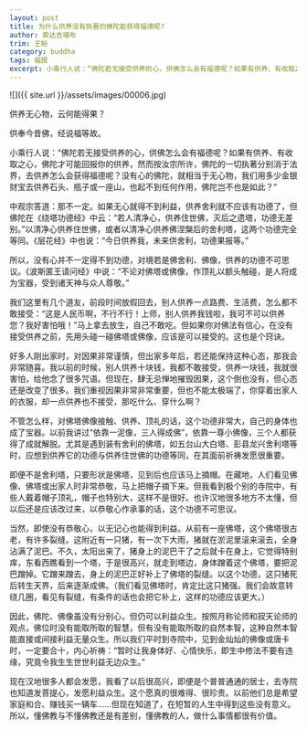 ```yaml
---
layout: post
title: 为什么供养没有执著的佛陀能获得福德呢?
author: 索达吉堪布
trim: 王盼
category: buddha
tags: 福报
excerpt: 小乘行人说：“佛陀若无接受供养的心，供佛怎么会有福德呢？如果有供养、有收取之心，佛陀才可能回报你的供养，然而按汝宗所许，佛陀的一切执著分别消于法界，去供养怎么会获得福德呢？没有心的佛陀，就相当于无心物，我们用多少金银财宝去供养石头、瓶子或一座山，也起不到任何作用，佛陀岂不也是如此？”
---
```


![]({{ site.url }}/assets/images/00006.jpg)

供养无心物，云何能得果？

供奉今昔佛，经说福等故。

小乘行人说：“佛陀若无接受供养的心，供佛怎么会有福德呢？如果有供养、有收取之心，佛陀才可能回报你的供养，然而按汝宗所许，佛陀的一切执著分别消于法界，去供养怎么会获得福德呢？没有心的佛陀，就相当于无心物，我们用多少金银财宝去供养石头、瓶子或一座山，也起不到任何作用，佛陀岂不也是如此？”

中观宗答道：那不一定。如果无心就得不到利益，供养舍利就不应该有功德了，但佛陀在《绕塔功德经》中云：“若人清净心，供养住世佛，灭后之遗塔，功德无差别。”以清净心供养住世佛，或者以清净心供养佛涅槃后的舍利塔，这两个功德完全等同。《层花经》中也说：“今日供养我，未来供舍利，功德果报等。”

所以，没有心并不一定得不到功德，对境若是佛舍利、佛像，供养的功德不可思议。《波斯匿王请问经》中说：“不论对佛塔或佛像，作顶礼以额头触碰，是人将成为宝器，受到诸天神与众人尊敬。”

我们这里有几个道友，前段时间放假回去，别人供养一点路费、生活费，怎么都不敢接受：“这是人民币啊，不行不行！上师，别人供养我钱啦，我可不可以供养您？我好害怕哦！”马上拿去放生，自己不敢吃。但如果你对佛法有信心，在没有接受供养之前，先用头碰一碰佛塔或佛像，应该是可以接受的。这也是个窍诀。

好多人刚出家时，对因果非常谨慎，但出家多年后，若还能保持这种心态，那我会非常随喜。我以前的时候，别人供养十块钱，我都不敢接受，供养一块钱，我就很害怕，给他念了很多咒语。但现在，肆无忌惮地摧毁因果，这个倒也没有，但心态还是改变了很多。我们重视因果非常非常重要，但也不能太极端了，你穿着出家人的衣服，却一点供养也不接受，那吃什么、穿什么啊？

不管怎么样，对佛塔佛像接触、供养、顶礼的话，这个功德非常大，自己的身体也成了宝器。以前我讲过“依靠一泥像，三人得成佛”，依靠一尊小佛像，三个人都获得了成就解脱。尤其是遇到装有舍利的佛塔，如五台山大白塔、彭县龙兴舍利塔等时，应想到供养它的功德与供养住世佛的功德等同，在其面前祈祷发愿很重要。

即便不是舍利塔，只要形状是佛塔，见到后也应该马上摘帽。在藏地，人们看见佛像、佛塔或出家人时非常恭敬，马上把帽子摘下来。但我看到极个别的寺院中，有些人戴着帽子顶礼，帽子也特别大，这样不是很好。也许汉地很多地方不太懂，但以后还是应该改过来，以恭敬心作承事的话，这个功德不可思议。

当然，即使没有恭敬心，以无记心也能得到利益。从前有一座佛塔，这个佛塔很古老，有许多裂缝。这附近有一只猪，有一次下大雨，猪就在淤泥里滚来滚去，全身沾满了泥巴。不久，太阳出来了，猪身上的泥巴干了之后就卡在身上，它觉得特别痒，东看西瞧看到一个塔，于是很高兴，就走到塔边，身体蹭着这个佛塔，要把泥巴蹭掉。它蹭来蹭去，身上的泥巴正好补上了佛塔的裂缝。以这个功德，这只猪死后转生天界，后来逐渐成佛。（我们看见佛塔时，肯定比这只猪强。我们会故意转绕几圈，看见有裂缝，有条件的话也会把它补上，这样的功德应该更大。）

因此，佛陀、佛像虽没有分别心，但仍可以利益众生。按照月称论师和寂天论师的观点，佛位时没有能取所取的智慧，但有没有能取所取的自然本智，这种自然本智能直接或间接利益无量众生。所以我们平时到寺院中，见到金灿灿的佛像或唐卡时，一定要合十，内心祈祷：“暂时让我身体好、心情快乐，即生中修法不要有违缘，究竟令我生生世世利益无边众生。”

现在汉地很多人都会发愿，我看了以后很高兴，即便是个普普通通的居士，去寺院也知道发菩提心，发愿利益众生。这个愿真的很难得、很珍贵。以前他们总是希望家庭和合、赚钱买一辆车……但现在知道了，在短暂的人生中得到这些没有意义。所以，懂佛教与不懂佛教还是有差别，懂佛教的人，做什么事情都很有价值。

